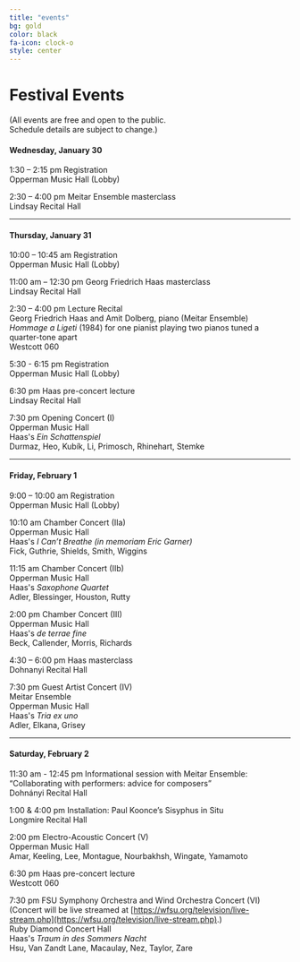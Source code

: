 ```yaml
---
title: "events"
bg: gold
color: black
fa-icon: clock-o
style: center
---
```

# Festival Events
(All events are free and open to the public.<br>Schedule details are subject to change.)

#### Wednesday, January 30
1:30 – 2:15 pm Registration  
Opperman Music Hall (Lobby)

2:30 – 4:00 pm Meitar Ensemble masterclass  
Lindsay Recital Hall

---------------------------------------

#### Thursday, January 31
10:00 – 10:45 am Registration  
Opperman Music Hall (Lobby)

11:00 am – 12:30 pm Georg Friedrich Haas masterclass<br />
Lindsay Recital Hall

2:30 – 4:00 pm Lecture Recital  
Georg Friedrich Haas and Amit Dolberg, piano (Meitar Ensemble)  
_Hommage a Ligeti_ (1984) for one pianist playing two pianos tuned a quarter-tone apart  
Westcott 060

5:30 - 6:15 pm Registration  
Opperman Music Hall (Lobby)

6:30 pm Haas pre-concert lecture  
Lindsay Recital Hall

7:30 pm Opening Concert (I)  
Opperman Music Hall  
Haas's _Ein Schattenspiel_  
Durmaz, Heo, Kubík, Li, Primosch, Rhinehart, Stemke

---------------------------------------

#### Friday, February 1
9:00 – 10:00 am Registration  
Opperman Music Hall (Lobby)

10:10 am Chamber Concert (IIa)  
Opperman Music Hall  
Haas's _I Can’t Breathe (in memoriam Eric Garner)_  
Fick, Guthrie, Shields, Smith, Wiggins

11:15 am Chamber Concert (IIb)  
Opperman Music Hall  
Haas's _Saxophone Quartet_  
Adler, Blessinger, Houston, Rutty

2:00 pm Chamber Concert (III)  
Opperman Music Hall  
Haas's _de terrae fine_  
Beck, Callender, Morris, Richards

4:30 – 6:00 pm Haas masterclass  
Dohnanyi Recital Hall

7:30 pm Guest Artist Concert (IV)  
Meitar Ensemble  
Opperman Music Hall  
Haas's *Tria ex uno*  
Adler, Elkana, Grisey
 
---------------------------------------

#### Saturday, February 2
11:30 am - 12:45 pm
Informational session with Meitar Ensemble:  
“Collaborating with performers: advice for composers”  
Dohnányi Recital Hall

1:00 & 4:00 pm Installation: Paul Koonce’s Sisyphus in Situ  
Longmire Recital Hall

2:00 pm Electro-Acoustic Concert (V)  
Opperman Music Hall  
Amar, Keeling, Lee, Montague, Nourbakhsh, Wingate, Yamamoto

6:30 pm Haas pre-concert lecture  
Westcott 060

7:30 pm FSU Symphony Orchestra and Wind Orchestra Concert (VI)  
(Concert will be live streamed at [https://wfsu.org/television/live-stream.php](https://wfsu.org/television/live-stream.php).)  
Ruby Diamond Concert Hall  
Haas's *Traum in des Sommers Nacht*  
Hsu, Van Zandt Lane, Macaulay, Nez, Taylor, Zare


